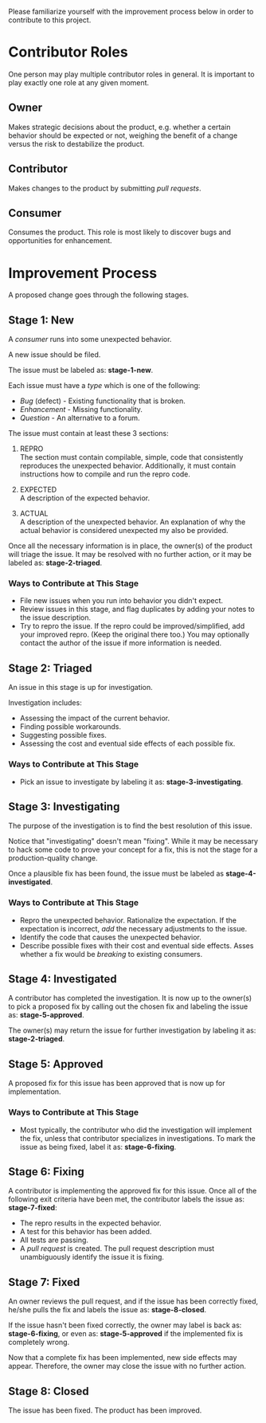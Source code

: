 Please familiarize yourself with the improvement process below in order to contribute to this project.

# Contributor Roles
One person may play multiple contributor roles in general. 
It is important to play exactly one role at any given moment. 

## Owner
Makes strategic decisions about the product, e.g. whether a certain behavior should be expected or not, weighing the benefit of a change versus the risk to destabilize the product.  

## Contributor
Makes changes to the product by submitting *pull requests*.

## Consumer
Consumes the product.
This role is most likely to discover bugs and opportunities for enhancement.


# Improvement Process
A proposed change goes through the following stages.

## Stage 1: New
A *consumer* runs into some unexpected behavior.

A new issue should be filed.

The issue must be labeled as: **stage-1-new**.

Each issue must have a *type* which is one of the following:

* *Bug* (defect) - Existing functionality that is broken.
* *Enhancement* - Missing functionality.
* *Question* - An alternative to a forum.

The issue must contain at least these 3 sections:

1. REPRO  
The section must contain compilable, simple, code that consistently reproduces the unexpected behavior.
Additionally, it must contain instructions how to compile and run the repro code.

2. EXPECTED  
A description of the expected behavior.

3. ACTUAL  
A description of the unexpected behavior.
An explanation of why the actual behavior is considered unexpected my also be provided.

Once all the necessary information is in place, the owner(s) of the product will triage the issue.
It may be resolved with no further action, or it may be labeled as: **stage-2-triaged**.

### Ways to Contribute at This Stage
* File new issues when you run into behavior you didn't expect.
* Review issues in this stage, and flag duplicates by adding your notes to the issue description.
* Try to repro the issue. If the repro could be improved/simplified, add your improved repro. (Keep the original there too.)
You may optionally contact the author of the issue if more information is needed.

## Stage 2: Triaged
An issue in this stage is up for investigation. 

Investigation includes:

* Assessing the impact of the current behavior.
* Finding possible workarounds.
* Suggesting possible fixes.
* Assessing the cost and eventual side effects of each possible fix.

### Ways to Contribute at This Stage
* Pick an issue to investigate by labeling it as: **stage-3-investigating**.

## Stage 3: Investigating
The purpose of the investigation is to find the best resolution of this issue.

Notice that "investigating" doesn't mean "fixing". 
While it may be necessary to hack some code to prove your concept for a fix, this is not the stage for a production-quality change.

Once a plausible fix has been found, the issue must be labeled as **stage-4-investigated**.

### Ways to Contribute at This Stage
* Repro the unexpected behavior. Rationalize the expectation. If the expectation is incorrect, *add* the necessary adjustments to the issue.
* Identify the code that causes the unexpected behavior.
* Describe possible fixes with their cost and eventual side effects. Asses whether a fix would be *breaking* to existing consumers.

## Stage 4: Investigated
A contributor has completed the investigation.
It is now up to the owner(s) to pick a proposed fix by calling out the chosen fix and labeling the issue as: **stage-5-approved**.

The owner(s) may return the issue for further investigation by labeling it as: **stage-2-triaged**. 

## Stage 5: Approved
A proposed fix for this issue has been approved that is now up for implementation.

### Ways to Contribute at This Stage
* Most typically, the contributor who did the investigation will implement the fix, unless that contributor specializes in investigations.
To mark the issue as being fixed, label it as: **stage-6-fixing**.

## Stage 6: Fixing
A contributor is implementing the approved fix for this issue. 
Once all of the following exit criteria have been met, the contributor labels the issue as: **stage-7-fixed**:

* The repro results in the expected behavior.
* A test for this behavior has been added.
* All tests are passing.
* A *pull request* is created. The pull request description must unambiguously identify the issue it is fixing.

## Stage 7: Fixed
An owner reviews the pull request, and if the issue has been correctly fixed, he/she pulls the fix and labels the issue as: **stage-8-closed**.

If the issue hasn't been fixed correctly, the owner may label is back as: **stage-6-fixing**, or even as: **stage-5-approved** if the implemented fix is completely wrong.

Now that a complete fix has been implemented, new side effects may appear. Therefore, the owner may close the issue with no further action.

## Stage 8: Closed
The issue has been fixed. 
The product has been improved.

